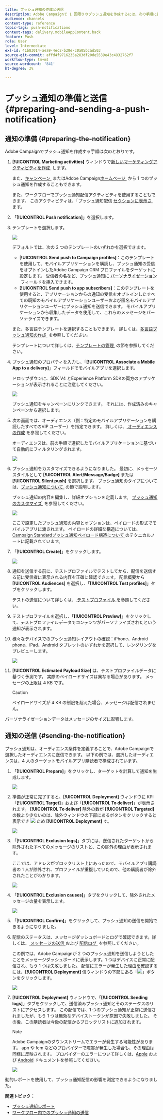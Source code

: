 ```yaml
---
title: プッシュ通知の作成と送信
description: Adobe Campaignで 1 回限りのプッシュ通知を作成するには、次の手順に従います。
audience: channels
content-type: reference
topic-tags: push-notifications
context-tags: delivery,mobileAppContent,back
feature: Push
role: User
level: Intermediate
exl-id: 41b83014-aea9-4ec2-b20e-c0a05bcad503
source-git-commit: affd4f9716235a283df20de5539e43c4832762f7
workflow-type: tm+mt
source-wordcount: '841'
ht-degree: 3%

---
```


# プッシュ通知の準備と送信{#preparing-and-sending-a-push-notification}

## 通知の準備 {#preparing-the-notification}

Adobe Campaignでプッシュ通知を作成する手順は次のとおりです。

1. **[!UICONTROL Marketing activities]** ウィンドウで [&#x200B; 新しいマーケティングアクティビティを作成 &#x200B;](../../start/using/marketing-activities.md#creating-a-marketing-activity) します。

   また、[&#x200B; キャンペーン &#x200B;](../../start/using/marketing-activities.md#creating-a-marketing-activity) またはAdobe Campaign[&#x200B; ホームページ &#x200B;](../../start/using/interface-description.md#home-page) から 1 つのプッシュ通知を作成することもできます。

   また、ワークフローでプッシュ通知配信アクティビティを使用することもできます。 このアクティビティは、「プッシュ通知配信 [&#x200B; セクションに表示さ &#x200B;](../../automating/using/push-notification-delivery.md) ます。

1. 「**[!UICONTROL Push notification]**」を選択します。
1. テンプレートを選択します。

   ![](assets/push_notif_type.png)

   デフォルトでは、次の 2 つのテンプレートのいずれかを選択できます。

   * **[!UICONTROL Send push to Campaign profiles]**：このテンプレートを使用して、モバイルアプリケーションを購読し、プッシュ通知の受信をオプトインしたAdobe Campaign CRM プロファイルをターゲットに設定します。 受信者の名など、プッシュ通知に [&#x200B; パーソナライゼーション &#x200B;](../../designing/using/personalization.md#inserting-a-personalization-field) フィールドを挿入できます。
   * **[!UICONTROL Send push to app subscribers]**：このテンプレートを使用すると、アプリケーションからの通知の受信をオプトインしたすべての既知のモバイルアプリケーションユーザーおよび匿名モバイルアプリケーションユーザーにプッシュ通知を送信できます。 モバイルアプリケーションから収集したデータを使用して、これらのメッセージをパーソナライズできます。

   また、多言語テンプレートを選択することもできます。 詳しくは、[&#x200B; 多言語プッシュ通知の作成 &#x200B;](../../channels/using/creating-a-multilingual-push-notification.md) を参照してください。

   テンプレートについて詳しくは、[&#x200B; テンプレートの管理 &#x200B;](../../start/using/marketing-activity-templates.md) の節を参照してください。

1. プッシュ通知のプロパティを入力し、「**[!UICONTROL Associate a Mobile App to a delivery]**」フィールドでモバイルアプリを選択します。

   ドロップダウンに、SDK V4 とExperience Platform SDKの両方のアプリケーションが表示されることに注意してください。

   ![](assets/push_notif_properties.png)

   プッシュ通知をキャンペーンにリンクできます。 それには、作成済みのキャンペーンから選択します。

1. 次の画面では、オーディエンス（例：特定のモバイルアプリケーションを購読したすべてのVIP ユーザー）を指定できます。 詳しくは、[&#x200B; オーディエンスの作成 &#x200B;](../../audiences/using/creating-audiences.md) を参照してください。

   オーディエンスは、前の手順で選択したモバイルアプリケーションに基づいて自動的にフィルタリングされます。

   ![](assets/push_notif_audience.png)

1. プッシュ通知をカスタマイズできるようになりました。 最初に、メッセージスタイルとして **[!UICONTROL Alert/Message/Badge]** または **[!UICONTROL Silent push]** を選択します。 プッシュ通知のタイプについては、[&#x200B; プッシュ通知について &#x200B;](../../channels/using/about-push-notifications.md) の節で説明します。

   プッシュ通知の内容を編集し、詳細オプションを定義します。 [&#x200B; プッシュ通知のカスタマイズ &#x200B;](../../channels/using/customizing-a-push-notification.md) を参照してください。

   ![](assets/push_notif_content.png)

   ここで設定したプッシュ通知の内容とオプションは、ペイロードの形式でモバイルアプリに渡されます。 ペイロードの詳細な構造については、[Campaign Standardプッシュ通知ペイロード構造について &#x200B;](../../administration/using/push-payload.md) のテクニカルノートに記載されています。

1. 「**[!UICONTROL Create]**」をクリックします。

   ![](assets/push_notif_content_2.png)

1. 通知を送信する前に、テストプロファイルでテストしてから、配信を送信する前に受信者に表示される内容を正確に確認できます。 配信概要から **[!UICONTROL Audiences]** を選択し、「**[!UICONTROL Test profiles]**」タブをクリックします。

   テストの送信について詳しくは、[&#x200B; テストプロファイル &#x200B;](../../sending/using/sending-proofs.md) を参照してください。

1. テストプロファイルを選択し、「**[!UICONTROL Preview]**」をクリックして、テストプロファイルデータでコンテンツがパーソナライズされたという通知が表示されます。
1. 様々なデバイスでのプッシュ通知レイアウトの確認：iPhone、Android phone、iPad、Android タブレットのいずれかを選択して、レンダリングをプレビューします。

   ![](assets/push_notif_preview.png)

1. **[!UICONTROL Estimated Payload Size]** は、テストプロファイルデータに基づく予測です。 実際のペイロードサイズは異なる場合があります。 メッセージの上限は 4 KB です。

   >[!CAUTION]
   >
   >ペイロードサイズが 4 KB の制限を超えた場合、メッセージは配信されません。

パーソナライゼーションデータはメッセージのサイズに影響します。

## 通知の送信 {#sending-the-notification}

プッシュ通知は、オーディエンス条件を定義することで、Adobe Campaignで選択したオーディエンスに送信できます。 以下の例では、選択したオーディエンスは、4 人のターゲットモバイルアプリ購読者で構成されています。

1. 「**[!UICONTROL Prepare]**」をクリックし、ターゲットを計算して通知を生成します。

   ![](assets/push_send_1.png)

1. 準備が正常に完了すると、**[!UICONTROL Deployment]** ウィンドウに KPI 「**[!UICONTROL Target]**」および「**[!UICONTROL To deliver]**」が表示されます。 **[!UICONTROL To deliver]** 除外の数が **[!UICONTROL Targeted]** の数より少ないのは、除外ウィンドウの下部にあるボタンをクリックすると表示でき ![](assets/lp_link_properties.png) ため **[!UICONTROL Deployment]** す。

   ![](assets/push_send_2.png)

1. 「**[!UICONTROL Exclusion logs]**」タブには、送信されたターゲットから除外されたすべてのメッセージのリストと、この除外の理由が表示されます。

   ここでは、アドレスがブロックリスト上にあったので、モバイルアプリ購読者の 1 人が除外され、プロファイルが重複していたので、他の購読者が除外されたことがわかります。

   ![](assets/push_send_5.png)

1. 「**[!UICONTROL Exclusion causes]**」タブをクリックして、除外されたメッセージの量を表示します。

   ![](assets/push_send_7.png)

1. 「**[!UICONTROL Confirm]**」をクリックして、プッシュ通知の送信を開始できるようになりました。
1. 配信のステータスは、メッセージダッシュボードとログで確認できます。詳しくは、[&#x200B; メッセージの送信 &#x200B;](../../sending/using/confirming-the-send.md) および [&#x200B; 配信ログ &#x200B;](../../sending/using/monitoring-a-delivery.md#delivery-logs) を参照してください。

   この例では、Adobe Campaignが 2 つのプッシュ通知を送信しようとしたことをメッセージダッシュボードに表示します。1 つはデバイスに正常に配信され、もう 1 つは失敗しました。 配信にエラーが発生した理由を確認するには、**[!UICONTROL Deployment]** 信ウィンドウの下部にある「![](assets/lp_link_properties.png)」ボタンをクリックします。

   ![](assets/push_send_4.png)

1. **[!UICONTROL Deployment]** ウィンドウで、「**[!UICONTROL Sending logs]**」タブをクリックして、送信済みプッシュ通知とそのステータスのリストにアクセスします。 この配信では、1 つのプッシュ通知が正常に送信されましたが、もう 1 つは無効なデバイストークンが原因で失敗しました。 その後、この購読者は今後の配信からブロックリストに追加されます。

   >[!NOTE]
   >
   >Adobe Campaignのダウンストリームでエラーが発生する可能性があります。 apn や fcm などのプロバイダーで障害が発生した場合も、その理由は同様に反映されます。 プロバイダーのエラーについて詳しくは、[Apple](https://developer.apple.com/library/content/documentation/NetworkingInternet/Conceptual/RemoteNotificationsPG/CommunicatingwithAPNs.html) および [Android](https://firebase.google.com/docs/cloud-messaging/http-server-ref?hl=ja) ドキュメントを参照してください。

   ![](assets/push_send_6.png)

動的レポートを使用して、プッシュ通知配信の影響を測定できるようになりました。

**関連トピック：**

* [プッシュ通知レポート](../../reporting/using/push-notification-report.md)
* [ワークフロー内でのプッシュ通知の送信](../../automating/using/push-notification-delivery.md)
